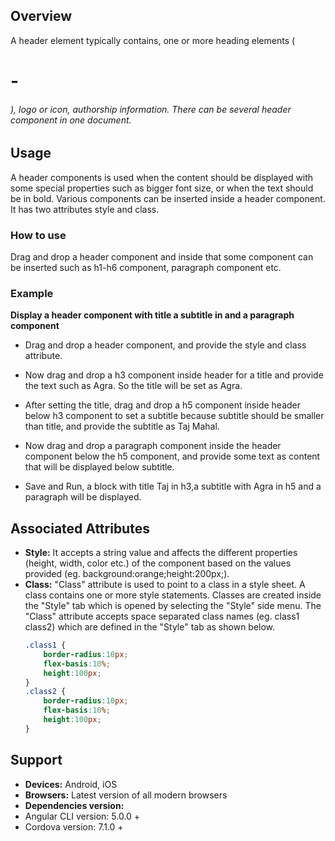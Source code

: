## Overview 
A header element typically contains, one or more heading elements (<h1> - <h6>), logo or icon, authorship information. There can be several header component in one document.
## Usage 
A header components is used when the content should be displayed with some special properties such as bigger font size, or when the text should be in bold. Various components can be inserted inside a header component. It has two attributes style and class.
### How to use
Drag and drop a header component and inside that some component can be inserted such as h1-h6 component, paragraph component etc. 
### Example
**Display a header component with title  a subtitle in and a paragraph component** 
- Drag and drop a header component, and provide the style and class attribute.
- Now drag and drop a h3 component inside header for a title and provide the text such as Agra. So the title will be set as Agra.
- After setting the title, drag and drop a h5 component inside header below h3 component to set a subtitle because subtitle should be smaller than title, and provide the subtitle as Taj Mahal.

- Now drag and drop a paragraph component inside the header component below the h5 component, and provide some text as content that will be displayed below subtitle.
- Save and Run, a block with title Taj in h3,a subtitle with Agra in h5 and a paragraph will be displayed.
## Associated Attributes 
- **Style:** It accepts a string value and affects the different properties (height, width, color etc.) of the component based on the values provided (eg. background:orange;height:200px;).
- **Class:** "Class" attribute is used to point to a class in a style sheet. A class contains one or more style statements. Classes are created inside the "Style" tab which is opened by selecting the "Style" side menu. The "Class" attribute accepts space separated class names (eg. class1 class2) which are defined in the "Style" tab as shown below.
    ```css
    .class1 {
        border-radius:10px;
        flex-basis:10%;
        height:100px;
    }
    .class2 {
        border-radius:10px;
        flex-basis:10%;
        height:100px;
    }
    
    ```
## Support
- **Devices:** Android, iOS
- **Browsers:**  Latest version of all modern browsers
- **Dependencies version:** 
- Angular CLI version: 5.0.0 + 
- Cordova version: 7.1.0 + 
